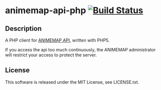 # animemap-api-php [![Build Status](https://travis-ci.org/hypermkt/animemap-api-php.svg?branch=master)](https://travis-ci.org/hypermkt/animemap-api-php)

## Description

A PHP client for [ANIMEMAP API](http://animemap.net/pages/api/), written with PHP5.


If you access the api too much continuously, the ANIMEMAP administrator will restrict your access to protect the server.

## License

This software is released under the MIT License, see LICENSE.txt.
